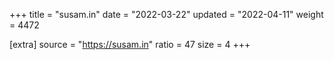 +++
title = "susam.in"
date = "2022-03-22"
updated = "2022-04-11"
weight = 4472

[extra]
source = "https://susam.in"
ratio = 47
size = 4
+++
